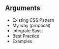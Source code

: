##  Arguments

- Existing CSS Pattern
- My way (proposal)
- Integrate Sass
- Best Practice
- Examples
